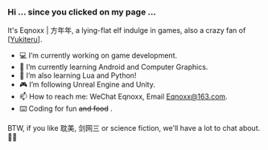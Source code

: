 ### Hi ... since you clicked on my page ... 

  It's Eqnoxx | 方年年, a lying-flat elf indulge in games, also a crazy fan of [[Yukiteru](https://github.com/wfly1998)].
  
  - 💻 I’m currently working on game development.
  - 🌱 I’m currently learning Android and Computer Graphics.
  - 🧐 I’m also learning Lua and Python!
  - 🎮 I’m following Unreal Engine and Unity.
  - 📫 How to reach me: WeChat Eqnoxx, Email Eqnoxx@163.com.
  - ⌨️ Coding for fun ~~and food~~ .
  
BTW, if you like 耽美, 剑网三 or science fiction, we'll have a lot to chat about. 🏳️‍🌈
